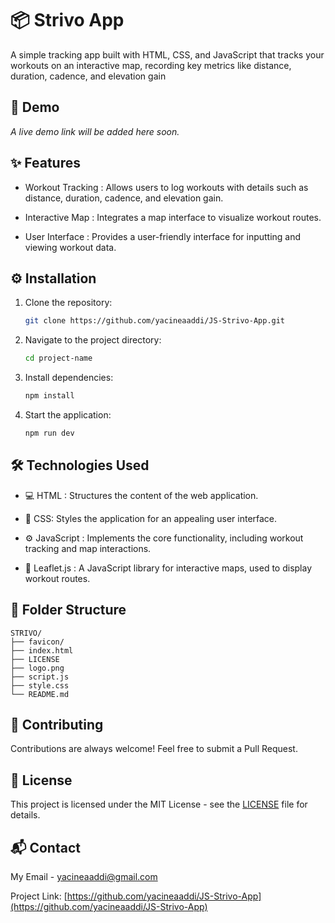 # 📦 Strivo App

A simple tracking app built with HTML, CSS, and JavaScript that tracks your workouts on an interactive map, recording key metrics like distance, duration, cadence, and elevation gain

## 🔗 Demo

_A live demo link will be added here soon._

## ✨ Features

- Workout Tracking : Allows users to log workouts with details such as distance, duration, cadence, and elevation gain.

- Interactive Map : Integrates a map interface to visualize workout routes.

- User Interface : Provides a user-friendly interface for inputting and viewing workout data.

## ⚙️ Installation

1. Clone the repository:

   ```bash
   git clone https://github.com/yacineaaddi/JS-Strivo-App.git
   ```

2. Navigate to the project directory:

   ```bash
   cd project-name
   ```

3. Install dependencies:

   ```bash
   npm install
   ```

4. Start the application:

   ```bash
   npm run dev
   ```

## 🛠️ Technologies Used

- 💻 HTML : Structures the content of the web application.

- 🎨 CSS: Styles the application for an appealing user interface.

- ⚙️ JavaScript : Implements the core functionality, including workout tracking and map interactions.

- 🌿 Leaflet.js : A JavaScript library for interactive maps, used to display workout routes.

## 📁 Folder Structure

```
STRIVO/
├── favicon/
├── index.html
├── LICENSE
├── logo.png
├── script.js
├── style.css
└── README.md
```

## 🤝 Contributing

Contributions are always welcome! Feel free to submit a Pull Request.

## 📄 License

This project is licensed under the MIT License - see the [LICENSE](LICENSE) file for details.

## 📬 Contact

My Email - [yacineaaddi@gmail.com](yacineaaddi@gmail.com)

Project Link: [https://github.com/yacineaaddi/JS-Strivo-App](https://github.com/yacineaaddi/JS-Strivo-App)

